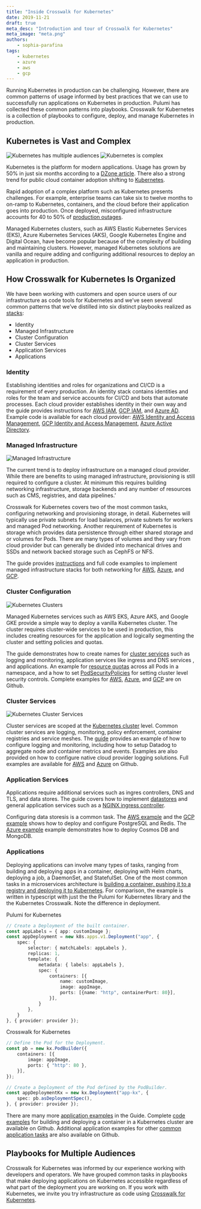 ```yaml
---
title: "Inside Crosswalk for Kubernetes"
date: 2019-11-21
draft: true
meta_desc: "Introduction and tour of Crosswalk for Kubernetes"
meta_image: "meta.png"
authors:
    - sophia-parafina
tags:
    - kubernetes
    - azure
    - aws
    - gcp
---
```


Running Kubernetes in production can be challenging. However, there are common patterns of usage informed by best practices that we can use to successfully run applications on Kubernetes in production. Pulumi has collected these common patterns into playbooks. Crosswalk for Kubernetes is a collection of playbooks to configure, deploy, and manage Kubernetes in production.

## Kubernetes is Vast and Complex

![Kubernetes has multiple audiences](cindy1.png)
![Kubernetes is complex](cindy2.png)

Kubernetes is the platform for modern applications. Usage has grown by 50% in just six months according to a [DZone article](https://dzone.com/articles/survey-reveals-rapid-growth-in-kubernetes-usage-se). There also a strong trend for public cloud container adoption shifting to [Kubernetes](https://www.tigera.io/blog/top-6-kubernetes-trends-for-2019/).

Rapid adoption of a complex platform such as Kubernetes presents challenges. For example, enterprise teams can take six to twelve months to on-ramp to Kubernetes, containers, and the cloud before their application goes into production. Once deployed, misconfigured infrastructure accounts for 40 to 50% of [production outages](https://danluu.com/postmortem-lessons/).

Managed Kubernetes clusters, such as AWS Elastic Kubernetes Services (EKS), Azure Kubernetes Services (AKS), Google Kubernetes Engine and Digital Ocean, have become popular because of the complexity of building and maintaining clusters. However, managed Kubernetes solutions are vanilla and require adding and configuring additional resources to deploy an application in production.

## How Crosswalk for Kubernetes Is Organized

We have been working with customers and open source users of our infrastructure as code tools for Kubernetes and we’ve seen several common patterns that we’ve distilled into six distinct playbooks realized as [stacks](https://www.pulumi.com/docs/intro/concepts/stack/):

* Identity
* Managed Infrastructure
* Cluster Configuration
* Cluster Services
* Application Services
* Applications

### Identity

Establishing identities and roles for organizations and CI/CD is a requirement of every production. An identity stack contains identities and roles for the team and service accounts for CI/CD and bots that automate processes. Each cloud provider establishes identity in their own way and the guide provides instructions for [AWS IAM](https://aws.amazon.com/iam/), [GCP IAM](https://cloud.google.com/iam/), and [Azure AD](https://azure.microsoft.com/en-us/services/active-directory/). Example code is available for each cloud provider: [AWS Identity and Access Management](https://github.com/pulumi/kubernetes-guides/tree/master/aws/01-identity), [GCP Identity and Access Management](https://github.com/pulumi/kubernetes-guides/tree/master/gcp/01-identity), [Azure Active Directory](https://github.com/pulumi/kubernetes-guides/tree/master/azure/01-identity).

### Managed Infrastructure

![Managed Infrastructure](infrastructure_resources.svg)

The current trend is to deploy infrastructure on a managed cloud provider. While there are benefits to using managed infrastructure, provisioning is still required to configure a cluster. At minimum this requires building networking infrastructure, storage backends and any number of resources such as CMS, registries, and data pipelines.’

Crosswalk for Kubernetes covers two of the most common tasks, configuring networking and provisioning storage, in detail. Kubernetes will typically use private subnets for load balances, private subnets for workers and managed Pod networking. Another requirement of Kubernetes is storage which provides data persistence through either shared storage and or volumes for Pods. There are many types of volumes and they vary from cloud provider but can generally be divided into mechanical drives and SSDs and network backed storage such as CephFS or NFS.

The guide provides [instructions](https://www.pulumi.com/docs/guides/crosswalk/kubernetes/control-plane/#managed-infrastructure) and full code examples to implement managed infrastructure stacks for both networking for [AWS](https://github.com/pulumi/kubernetes-guides/tree/master/aws/02-managed-infra), [Azure](https://github.com/pulumi/kubernetes-guides/tree/master/azure/02-managed-infra), and [GCP](https://github.com/pulumi/kubernetes-guides/tree/master/gcp/02-managed-infra). 

### Cluster Configuration

![Kubernetes Clusters](kubernetes_cluster.svg)

Managed Kubernetes services such as AWS EKS, Azure AKS, and Google GKE provide a simple way to deploy a vanilla Kubernetes cluster. The cluster requires cluster-wide services to be used in production, this includes creating resources for the application and logically segmenting the cluster and setting policies and quotas. 

The guide demonstrates how to create names for [cluster services](https://www.pulumi.com/docs/guides/crosswalk/kubernetes/configure-defaults/#namespaces) such as logging and monitoring, application services like ingress and DNS services , and applications. An example for [resource quotas](https://www.pulumi.com/docs/guides/crosswalk/kubernetes/configure-defaults/#quotas)  across all Pods in a namespace, and a how to set [PodSecurityPolicies](https://www.pulumi.com/docs/guides/crosswalk/kubernetes/configure-defaults/#podsecuritypolicies) for setting cluster level security controls. Complete examples for [AWS](https://github.com/pulumi/kubernetes-guides/tree/master/aws/03-cluster-configuration), [Azure](https://github.com/pulumi/kubernetes-guides/tree/master/azure/03-cluster-configuration), and [GCP](https://github.com/pulumi/kubernetes-guides/tree/master/gcp/03-cluster-configuration) are on Github.

### Cluster Services

![Kubernetes Cluster Services](crosswalk_for_kubernetes.svg)

Cluster services are scoped at the [Kubernetes cluster](https://kubernetes.io/docs/concepts/cluster-administration/cluster-administration-overview/) level. Common cluster services are logging, monitoring, policy enforcement, container registries and service meshes. The [guide](https://www.pulumi.com/docs/guides/crosswalk/kubernetes/cluster-services/) provides an example of how to configure logging and monitoring, including how to setup Datadog to aggregate node and container metrics and events. Examples are also provided on how to configure native cloud provider logging solutions. Full examples are available for [AWS](https://github.com/pulumi/kubernetes-guides/tree/master/aws/04-cluster-services) and [Azure](https://github.com/pulumi/kubernetes-guides/tree/master/azure/04-cluster-services) on Github.

### Application Services

Applications require additional services such as ingres controllers, DNS and TLS, and data stores. The guide covers how to implement [datastores](https://www.pulumi.com/docs/guides/crosswalk/kubernetes/app-services/#datastores) and general application services such as a [NGINX ingress controller](https://www.pulumi.com/docs/guides/crosswalk/kubernetes/app-services/#nginx-ingress-controller).  

Configuring data storesis is a common task. The [AWS example](https://github.com/pulumi/kubernetes-guides/tree/master/aws/05-app-services) and the [GCP example](https://github.com/pulumi/kubernetes-guides/tree/master/gcp/05-app-services) shows how to deploy and configure PostgreSQL and Redis. The [Azure example](https://github.com/pulumi/kubernetes-guides/tree/master/azure/05-app-services) example demonstrates how to deploy Cosmos DB and MongoDB.

### Applications

Deploying applications can involve many types of tasks, ranging from building and deploying apps in a container, deploying with Helm charts, deploying a job, a DaemonSet, and StatefulSet. One of the most common tasks in a microservices architecture is [building a container, pushing it to a registry and deploying it to Kubernetes](https://www.pulumi.com/docs/guides/crosswalk/kubernetes/apps/#build-and-deploy-a-container). For comparison, the example is written in typescript with just the the Pulumi for Kubernetes library and the the Kubernetes Crosswalk. Note the difference in deployment.

Pulumi for Kubernetes

```typescript
// Create a Deployment of the built container.
const appLabels = { app: customImage };
const appDeployment = new k8s.apps.v1.Deployment("app", {
    spec: {
        selector: { matchLabels: appLabels },
        replicas: 1,
        template: {
            metadata: { labels: appLabels },
            spec: {
                containers: [{
                    name: customImage,
                    image: appImage,
                    ports: [{name: "http", containerPort: 80}],
                }],
            }
        },
    }
}, { provider: provider });
```

Crosswalk for Kubernetes

```typescript
// Define the Pod for the Deployment.
const pb = new kx.PodBuilder({
    containers: [{
        image: appImage,
        ports: { "http": 80 },
    }],
});

// Create a Deployment of the Pod defined by the PodBuilder.
const appDeploymentKx = new kx.Deployment("app-kx", {
    spec: pb.asDeploymentSpec(),
}, { provider: provider });
```

There are many more [application examples](https://www.pulumi.com/docs/guides/crosswalk/kubernetes/apps/#overview) in the Guide. Complete [code examples](https://github.com/pulumi/kubernetes-guides) for building and deploying a container in a Kubernetes cluster are available on Github. Additional application examples for other [common application tasks](https://github.com/pulumi/kubernetes-guides/tree/master/apps) are also available on Github.

## Playbooks for Multiple Audiences

Crosswalk for Kubernetes was informed by our experience working with developers and operators. We have grouped common tasks in playbooks that make deploying applications on Kubernetes accessible regardless of what part of the deployment you are working on. If you work with Kubernetes, we invite you try infrastructure as code using [Crosswalk for Kubernetes](https://www.pulumi.com/docs/guides/crosswalk/kubernetes/).
